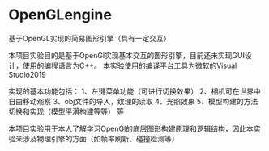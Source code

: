 # OpenGLengine
基于OpenGL实现的简易图形引擎（具有一定交互）

本项目实验目的是基于OpenGl实现基本交互的图形引擎，目前还未实现GUI设计，使用的编程语言为C++。
本实验使用的编译平台工具为微软的Visual Studio2019

实现的基本功能包括：
1、左键菜单功能（可进行切换效果）
2、相机可在世界中自由移动观察
3、obj文件的导入，纹理的读取
4、光照效果
5、模型构建的方法切换和实现（模型平滑构建等等）
等

本项目实验用于本人了解学习OpenGl的底层图形构建原理和逻辑结构，因此本实验未涉及物理引擎的方面（如帧率刷新、碰撞检测等）
